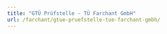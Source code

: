 ```yaml
---
title: "GTÜ Prüfstelle - TÜ Farchant GmbH"
url: /farchant/gtue-pruefstelle-tue-farchant-gmbh/
---
```

